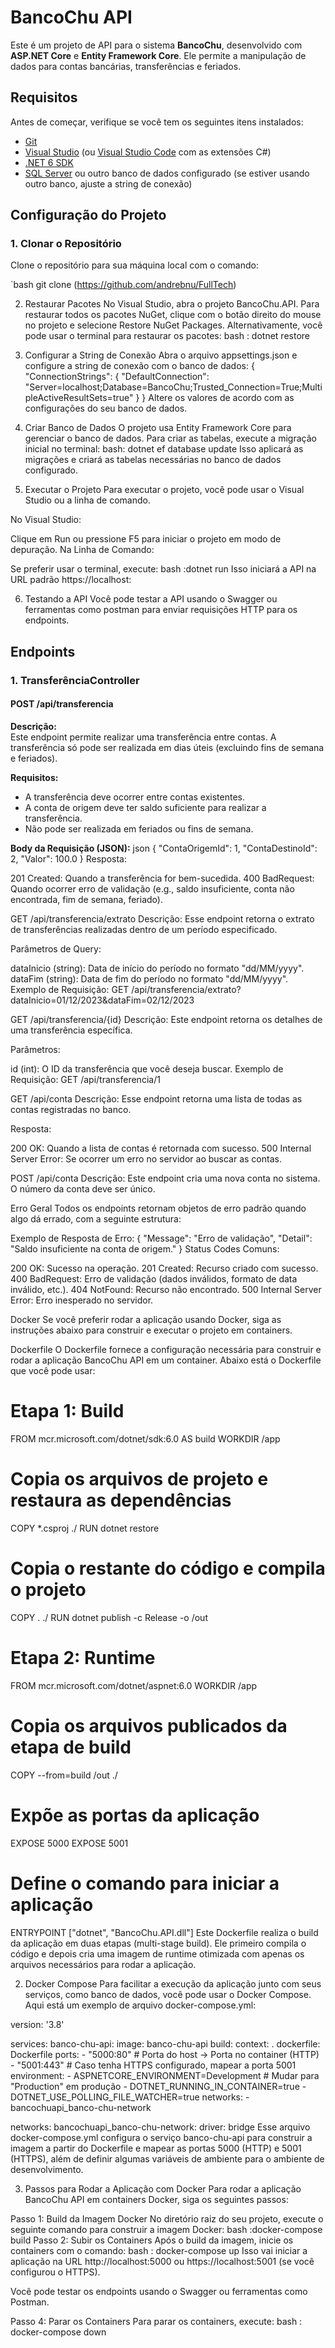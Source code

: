 # BancoChu API

Este é um projeto de API para o sistema **BancoChu**, desenvolvido com **ASP.NET Core** e **Entity Framework Core**. Ele permite a manipulação de dados para contas bancárias, transferências e feriados.

## Requisitos

Antes de começar, verifique se você tem os seguintes itens instalados:

- [Git](https://git-scm.com/)
- [Visual Studio](https://visualstudio.microsoft.com/) (ou [Visual Studio Code](https://code.visualstudio.com/) com as extensões C#)
- [.NET 6 SDK](https://dotnet.microsoft.com/download/dotnet/6.0)
- [SQL Server](https://www.microsoft.com/en-us/sql-server) ou outro banco de dados configurado (se estiver usando outro banco, ajuste a string de conexão)

## Configuração do Projeto

### 1. Clonar o Repositório

Clone o repositório para sua máquina local com o comando:

`bash
git clone (https://github.com/andrebnu/FullTech)

2. Restaurar Pacotes
No Visual Studio, abra o projeto BancoChu.API. Para restaurar todos os pacotes NuGet, clique com o botão direito do mouse no projeto e selecione Restore NuGet Packages. Alternativamente, você pode usar o terminal para restaurar os pacotes:
bash : dotnet restore

3. Configurar a String de Conexão
Abra o arquivo appsettings.json e configure a string de conexão com o banco de dados:
{
  "ConnectionStrings": {
    "DefaultConnection": "Server=localhost;Database=BancoChu;Trusted_Connection=True;MultipleActiveResultSets=true"
  }
}
Altere os valores de acordo com as configurações do seu banco de dados.

4. Criar Banco de Dados
O projeto usa Entity Framework Core para gerenciar o banco de dados. Para criar as tabelas, execute a migração inicial no terminal:
bash: dotnet ef database update
Isso aplicará as migrações e criará as tabelas necessárias no banco de dados configurado.

5. Executar o Projeto
Para executar o projeto, você pode usar o Visual Studio ou a linha de comando.

No Visual Studio:

Clique em Run ou pressione F5 para iniciar o projeto em modo de depuração.
Na Linha de Comando:

Se preferir usar o terminal, execute: 
bash :dotnet run
Isso iniciará a API na URL padrão https://localhost:

6. Testando a API
Você pode testar a API usando o Swagger ou ferramentas como postman para enviar requisições HTTP para os endpoints.
## Endpoints

### **1. TransferênciaController**

#### **POST /api/transferencia**

**Descrição:**  
Este endpoint permite realizar uma transferência entre contas. A transferência só pode ser realizada em dias úteis (excluindo fins de semana e feriados).

**Requisitos:**
- A transferência deve ocorrer entre contas existentes.
- A conta de origem deve ter saldo suficiente para realizar a transferência.
- Não pode ser realizada em feriados ou fins de semana.

**Body da Requisição (JSON):**
json
{
  "ContaOrigemId": 1,
  "ContaDestinoId": 2,
  "Valor": 100.0
}
Resposta:

201 Created: Quando a transferência for bem-sucedida.
400 BadRequest: Quando ocorrer erro de validação (e.g., saldo insuficiente, conta não encontrada, fim de semana, feriado).

GET /api/transferencia/extrato
Descrição:
Esse endpoint retorna o extrato de transferências realizadas dentro de um período especificado.

Parâmetros de Query:

dataInicio (string): Data de início do período no formato "dd/MM/yyyy".
dataFim (string): Data de fim do período no formato "dd/MM/yyyy".
Exemplo de Requisição:
GET /api/transferencia/extrato?dataInicio=01/12/2023&dataFim=02/12/2023

GET /api/transferencia/{id}
Descrição:
Este endpoint retorna os detalhes de uma transferência específica.

Parâmetros:

id (int): O ID da transferência que você deseja buscar.
Exemplo de Requisição:
GET /api/transferencia/1

GET /api/conta
Descrição:
Esse endpoint retorna uma lista de todas as contas registradas no banco.

Resposta:

200 OK: Quando a lista de contas é retornada com sucesso.
500 Internal Server Error: Se ocorrer um erro no servidor ao buscar as contas.

POST /api/conta
Descrição:
Este endpoint cria uma nova conta no sistema. O número da conta deve ser único.

Erro Geral
Todos os endpoints retornam objetos de erro padrão quando algo dá errado, com a seguinte estrutura:

Exemplo de Resposta de Erro:
{
  "Message": "Erro de validação",
  "Detail": "Saldo insuficiente na conta de origem."
}
Status Codes Comuns:

200 OK: Sucesso na operação.
201 Created: Recurso criado com sucesso.
400 BadRequest: Erro de validação (dados inválidos, formato de data inválido, etc.).
404 NotFound: Recurso não encontrado.
500 Internal Server Error: Erro inesperado no servidor.

Docker
Se você preferir rodar a aplicação usando Docker, siga as instruções abaixo para construir e executar o projeto em containers.

Dockerfile
O Dockerfile fornece a configuração necessária para construir e rodar a aplicação BancoChu API em um container. Abaixo está o Dockerfile que você pode usar:
# Etapa 1: Build
FROM mcr.microsoft.com/dotnet/sdk:6.0 AS build
WORKDIR /app

# Copia os arquivos de projeto e restaura as dependências
COPY *.csproj ./
RUN dotnet restore

# Copia o restante do código e compila o projeto
COPY . ./
RUN dotnet publish -c Release -o /out

# Etapa 2: Runtime
FROM mcr.microsoft.com/dotnet/aspnet:6.0
WORKDIR /app

# Copia os arquivos publicados da etapa de build
COPY --from=build /out ./

# Expõe as portas da aplicação
EXPOSE 5000
EXPOSE 5001

# Define o comando para iniciar a aplicação
ENTRYPOINT ["dotnet", "BancoChu.API.dll"]
Este Dockerfile realiza o build da aplicação em duas etapas (multi-stage build). Ele primeiro compila o código e depois cria uma imagem de runtime otimizada com apenas os arquivos necessários para rodar a aplicação.

2. Docker Compose
Para facilitar a execução da aplicação junto com seus serviços, como banco de dados, você pode usar o Docker Compose. Aqui está um exemplo de arquivo docker-compose.yml:

version: '3.8'

services:
  banco-chu-api:
    image: banco-chu-api
    build:
      context: .
      dockerfile: Dockerfile
    ports:
      - "5000:80"  # Porta do host -> Porta no container (HTTP)
      - "5001:443" # Caso tenha HTTPS configurado, mapear a porta 5001
    environment:
      - ASPNETCORE_ENVIRONMENT=Development # Mudar para "Production" em produção
      - DOTNET_RUNNING_IN_CONTAINER=true
      - DOTNET_USE_POLLING_FILE_WATCHER=true
    networks:
      - bancochuapi_banco-chu-network

networks:
  bancochuapi_banco-chu-network:
    driver: bridge
  Esse arquivo docker-compose.yml configura o serviço banco-chu-api para construir a imagem a partir do Dockerfile e mapear as portas 5000 (HTTP) e 5001 (HTTPS), além de definir algumas variáveis de ambiente para o ambiente de desenvolvimento.

3. Passos para Rodar a Aplicação com Docker
Para rodar a aplicação BancoChu API em containers Docker, siga os seguintes passos:

Passo 1: Build da Imagem Docker
No diretório raiz do seu projeto, execute o seguinte comando para construir a imagem Docker:
bash :docker-compose build
Passo 2: Subir os Containers
Após o build da imagem, inicie os containers com o comando:
bash : docker-compose up
Isso vai iniciar a aplicação na URL http://localhost:5000 ou https://localhost:5001 (se você configurou o HTTPS).

Você pode testar os endpoints usando o Swagger ou ferramentas como Postman.

Passo 4: Parar os Containers
Para parar os containers, execute:
bash : docker-compose down
